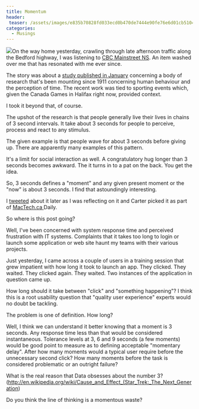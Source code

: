 ```yaml
---
title: Momentum
header:
 teaser: /assets/images/e835b70828fd033ecd0b470de7444e90fe76e6d01cb5104797f9c3_640_three.jpg
categories:
  - Musings
---
```

<img src="https://douglangille.github.io/assets/images/e835b70828fd033ecd0b470de7444e90fe76e6d01cb5104797f9c3_640_three.jpg">On the way home yesterday, crawling through late afternoon traffic along the Bedford highway, I was listening to <a href="http://twitter.com/cbcmainstreet">CBC Mainstreet NS</a>. An item washed over me that has resonated with me ever since.

The story was about a <a href="http://news.sciencemag.org/sciencenow/2011/01/hugs-follow-a-3-second-rule.html?ref=hp">study published in January</a> concerning a body of research that's been mounting since 1911 concerning human behaviour and the perception of time. The recent work was tied to sporting events which, given the Canada Games in Halifax right now, provided context.

I took it beyond that, of course.

The upshot of the research is that people generally live their lives in chains of 3 second intervals. It take about 3 seconds for people to perceive, process and react to any stimulus.

The given example is that people wave for about 3 seconds before giving up. There are apparently many examples of this pattern.

It's a limit for social interaction as well. A congratulatory hug longer than 3 seconds becomes awkward. The it turns in to a pat on the back. You get the idea.

So, 3 seconds defines a "moment" and any given present moment or the "now" is about 3 seconds. I find that astoundingly interesting.

I <a href="http://twitter.com/douglangille/status/37983447829970944">tweeted</a> about it later as I was reflecting on it and Carter picked it as part of <a href="http://paper.li/mactechca">MacTech.ca </a>Daily.

So where is this post going?

Well, I've been concerned with system response time and perceived frustration with IT systems. Complaints that it takes too long to login or launch some application or web site haunt my teams with their various projects.

Just yesterday, I came across a couple of users in a training session that grew impatient with how long it took to launch an app. They clicked. They waited. They clicked again. They waited. Two instances of the application in question came up.

How long should it take between "click" and "something happening"? I think this is a root usability question that "quality user experience" experts would no doubt be tackling.

The problem is one of definition. How long?

Well, I think we can understand it better knowing that a moment is 3 seconds. Any response time less than that would be considered instantaneous. Tolerance levels at 3, 6 and 9 seconds (a few moments) would be good point to measure as to defining acceptable "momentary delay". After how many moments would a typical user require before the unnecessary second click? How many moments before the task is considered problematic or an outright failure?

What is the real reason that Data obsesses about the number 3?  
 (<a href="http://en.wikipedia.org/wiki/Cause_and_Effect_(Star_Trek:_The_Next_Generation">http://en.wikipedia.org/wiki/Cause_and_Effect_(Star_Trek:_The_Next_Generation</a>)

Do you think the line of thinking is a momentous waste?